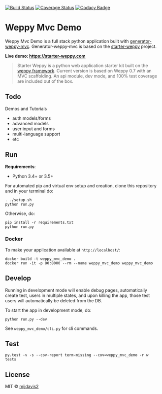 [![Build Status](https://travis-ci.org/mijdavis2/weppy-mvc-demo.svg?branch=master)](https://travis-ci.org/mijdavis2/weppy_mvc_demo)
[![Coverage Status](https://coveralls.io/repos/github/mijdavis2/weppy-mvc-demo/badge.svg?branch=master)](https://coveralls.io/github/mijdavis2/weppy-mvc-demo?branch=master)
[![Codacy Badge](https://api.codacy.com/project/badge/Grade/da6e4e83204b46eb88f83758ef27cd12)](https://www.codacy.com/app/mijdavis2/weppy-mvc-demo?utm_source=github.com&amp;utm_medium=referral&amp;utm_content=mijdavis2/weppy-mvc-demo&amp;utm_campaign=Badge_Grade)

# Weppy Mvc Demo 

Weppy Mvc Demo is a full stack python application built with [generator-weppy-mvc](https://github.com/mijdavis2/generator-weppy-mvc).
Generator-weppy-mvc is based on the [starter-weppy](https://github.com/mijdavis2/starter_weppy) project.

**Live demo: https://starter-weppy.com**

>Starter Weppy is a python web application starter kit built on the [weppy framework](https://github.com/gi0baro/weppy). 
>Current version is based on Weppy 0.7 with an MVC scaffolding. 
>An api module, dev mode, and 100% test coverage are included out of the box.

## Todo

Demos and Tutorials

- auth models/forms
- advanced models
- user input and forms
- multi-language support
- etc

## Run

**Requirements**:
- Python 3.4+ or 3.5+

For automated pip and virtual env setup and creation, 
clone this repository and in your terminal do:

```
. ./setup.sh
python run.py
```

Otherwise, do:

```
pip install -r requirements.txt
python run.py
```

### Docker

To make your application available at ```http://localhost/```:

```
docker build -t weppy_mvc_demo .
docker run -it -p 80:8000 --rm --name weppy_mvc_demo weppy_mvc_demo
```


## Develop

Running in development mode will enable debug pages,
automatically create test, users in multiple states,
and upon killing the app, those test users will automatically be 
deleted from the DB.

To start the app in development mode, do:

```
python run.py --dev
```

See ```weppy_mvc_demo/cli.py``` for cli commands. 

## Test

```
py.test -v -s --cov-report term-missing --cov=weppy_mvc_demo -r w tests
```


## License

MIT © [mijdavis2](http://mdavisinsc.com)


[npm-image]: https://badge.fury.io/js/generator-weppy-mvc.svg
[npm-url]: https://npmjs.org/package/generator-weppy-mvc
[travis-image]: https://travis-ci.org/mijdavis2/generator-weppy-mvc.svg?branch=master
[travis-url]: https://travis-ci.org/mijdavis2/generator-weppy-mvc
[daviddm-image]: https://david-dm.org/mijdavis2/generator-weppy-mvc.svg?theme=shields.io
[daviddm-url]: https://david-dm.org/mijdavis2/generator-weppy-mvc
[coveralls-image]: https://coveralls.io/repos/mijdavis2/generator-weppy-mvc/badge.svg
[coveralls-url]: https://coveralls.io/r/mijdavis2/generator-weppy-mvc
